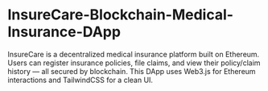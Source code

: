 # InsureCare-Blockchain-Medical-Insurance-DApp
InsureCare is a decentralized medical insurance platform built on Ethereum. Users can register insurance policies, file claims, and view their policy/claim history — all secured by blockchain. This DApp uses Web3.js for Ethereum interactions and TailwindCSS for a clean UI.
